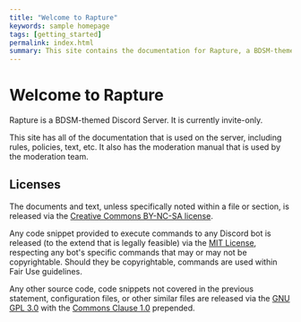 ```yaml
---
title: "Welcome to Rapture"
keywords: sample homepage
tags: [getting_started]
permalink: index.html
summary: This site contains the documentation for Rapture, a BDSM-themed Discord Server.
---
```


# Welcome to Rapture

Rapture is a BDSM-themed Discord Server.  It is currently invite-only.

This site has all of the documentation that is used on the server, including rules, policies, text, etc.  It also has the moderation manual that is used by the moderation team.

## Licenses

The documents and text, unless specifically noted within a file or section, is released via the [Creative Commons BY-NC-SA license](https://creativecommons.org/licenses/by-nc-sa/4.0/).

Any code snippet provided to execute commands to any Discord bot is released (to the extend that is legally feasible) via the [MIT License](https://choosealicense.com/licenses/mit/), respecting any bot's specific commands that may or may not be copyrightable.  Should they be copyrightable, commands are used within Fair Use guidelines.

Any other source code, code snippets not covered in the previous statement, configuration files, or other similar files are released via the [GNU GPL 3.0](https://choosealicense.com/licenses/gpl-3.0/) with the [Commons Clause 1.0](https://commonsclause.com/) prepended.

